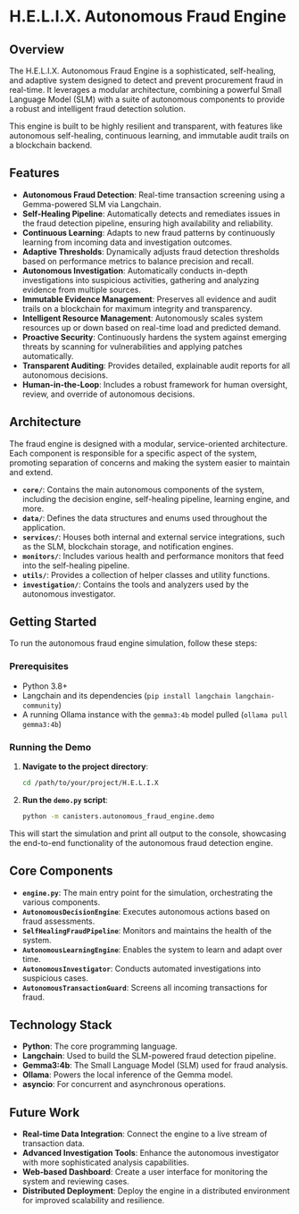 # H.E.L.I.X. Autonomous Fraud Engine

## Overview

The H.E.L.I.X. Autonomous Fraud Engine is a sophisticated, self-healing, and adaptive system designed to detect and prevent procurement fraud in real-time. It leverages a modular architecture, combining a powerful Small Language Model (SLM) with a suite of autonomous components to provide a robust and intelligent fraud detection solution.

This engine is built to be highly resilient and transparent, with features like autonomous self-healing, continuous learning, and immutable audit trails on a blockchain backend.

## Features

-   **Autonomous Fraud Detection**: Real-time transaction screening using a Gemma-powered SLM via Langchain.
-   **Self-Healing Pipeline**: Automatically detects and remediates issues in the fraud detection pipeline, ensuring high availability and reliability.
-   **Continuous Learning**: Adapts to new fraud patterns by continuously learning from incoming data and investigation outcomes.
-   **Adaptive Thresholds**: Dynamically adjusts fraud detection thresholds based on performance metrics to balance precision and recall.
-   **Autonomous Investigation**: Automatically conducts in-depth investigations into suspicious activities, gathering and analyzing evidence from multiple sources.
-   **Immutable Evidence Management**: Preserves all evidence and audit trails on a blockchain for maximum integrity and transparency.
-   **Intelligent Resource Management**: Autonomously scales system resources up or down based on real-time load and predicted demand.
-   **Proactive Security**: Continuously hardens the system against emerging threats by scanning for vulnerabilities and applying patches automatically.
-   **Transparent Auditing**: Provides detailed, explainable audit reports for all autonomous decisions.
-   **Human-in-the-Loop**: Includes a robust framework for human oversight, review, and override of autonomous decisions.

## Architecture

The fraud engine is designed with a modular, service-oriented architecture. Each component is responsible for a specific aspect of the system, promoting separation of concerns and making the system easier to maintain and extend.

-   **`core/`**: Contains the main autonomous components of the system, including the decision engine, self-healing pipeline, learning engine, and more.
-   **`data/`**: Defines the data structures and enums used throughout the application.
-   **`services/`**: Houses both internal and external service integrations, such as the SLM, blockchain storage, and notification engines.
-   **`monitors/`**: Includes various health and performance monitors that feed into the self-healing pipeline.
-   **`utils/`**: Provides a collection of helper classes and utility functions.
-   **`investigation/`**: Contains the tools and analyzers used by the autonomous investigator.

## Getting Started

To run the autonomous fraud engine simulation, follow these steps:

### Prerequisites

-   Python 3.8+
-   Langchain and its dependencies (`pip install langchain langchain-community`)
-   A running Ollama instance with the `gemma3:4b` model pulled (`ollama pull gemma3:4b`)

### Running the Demo

1.  **Navigate to the project directory**:

    ```sh
    cd /path/to/your/project/H.E.L.I.X
    ```

2.  **Run the `demo.py` script**:

    ```sh
    python -m canisters.autonomous_fraud_engine.demo
    ```

This will start the simulation and print all output to the console, showcasing the end-to-end functionality of the autonomous fraud detection engine.

## Core Components

-   **`engine.py`**: The main entry point for the simulation, orchestrating the various components.
-   **`AutonomousDecisionEngine`**: Executes autonomous actions based on fraud assessments.
-   **`SelfHealingFraudPipeline`**: Monitors and maintains the health of the system.
-   **`AutonomousLearningEngine`**: Enables the system to learn and adapt over time.
-   **`AutonomousInvestigator`**: Conducts automated investigations into suspicious cases.
-   **`AutonomousTransactionGuard`**: Screens all incoming transactions for fraud.

## Technology Stack

-   **Python**: The core programming language.
-   **Langchain**: Used to build the SLM-powered fraud detection pipeline.
-   **Gemma3:4b**: The Small Language Model (SLM) used for fraud analysis.
-   **Ollama**: Powers the local inference of the Gemma model.
-   **asyncio**: For concurrent and asynchronous operations.

## Future Work

-   **Real-time Data Integration**: Connect the engine to a live stream of transaction data.
-   **Advanced Investigation Tools**: Enhance the autonomous investigator with more sophisticated analysis capabilities.
-   **Web-based Dashboard**: Create a user interface for monitoring the system and reviewing cases.
-   **Distributed Deployment**: Deploy the engine in a distributed environment for improved scalability and resilience.
